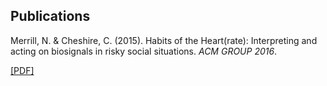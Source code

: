 ## Publications

Merrill, N. & Cheshire, C. (2015). Habits of the Heart(rate): Interpreting and acting on biosignals in risky social situations. *ACM GROUP 2016*. 

[\[PDF\]](assets/GROUP2016.pdf)
